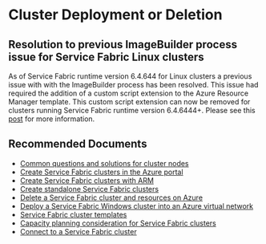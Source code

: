 <properties
	pageTitle="cluster/deploymentordeletion"
	description="cluster/deploymentordeletion"
	service="microsoft.servicefabric"
	resource="clusters"
	authors="ChiragPavecha"
	ms.author="chiragpa"
	displayOrder=""
	selfHelpType="generic"
	supportTopicIds="32608945"
	resourceTags=""
	productPesIds="15842"
	cloudEnvironments="public"
	articleId="a5eaf9ea-059a-45b1-b685-bc78706cf440"
/>

# Cluster Deployment or Deletion

## **Resolution to previous ImageBuilder process issue for Service Fabric Linux clusters**
As of Service Fabric runtime version 6.4.644 for Linux clusters a previous issue with with the ImageBuilder process has been resolved. This issue had required the addition of a custom script extension to the Azure Resource Manager template. This custom script extension can now be removed for clusters running Service Fabric runtime version 6.4.6444+. Please see this [post](https://blogs.msdn.microsoft.com/azureservicefabric/2019/04/17/resolution-to-previous-imagebuilder-process-issue-for-service-fabric-linux-clusters/) for more information.

## **Recommended Documents**

* [Common questions and solutions for cluster nodes](https://github.com/Azure/Service-Fabric-Troubleshooting-Guides/tree/master/Cluster#nodes)<br>
* [Create Service Fabric clusters in the Azure portal](https://docs.microsoft.com/azure/service-fabric/service-fabric-cluster-creation-via-portal)<br>
* [Create Service Fabric clusters with ARM](https://docs.microsoft.com/azure/service-fabric/service-fabric-cluster-creation-via-arm)<br>
* [Create standalone Service Fabric clusters](https://docs.microsoft.com/azure/service-fabric/service-fabric-cluster-creation-for-windows-server)<br>
* [Delete a Service Fabric cluster and resources on Azure](https://docs.microsoft.com/azure/service-fabric/service-fabric-cluster-delete)<br>
* [Deploy a Service Fabric Windows cluster into an Azure virtual network](https://docs.microsoft.com/azure/service-fabric/service-fabric-tutorial-create-vnet-and-windows-cluster)<br>
* [Service Fabric cluster templates](https://github.com/Azure-Samples/service-fabric-cluster-templates)<br>
* [Capacity planning consideration for Service Fabric clusters](https://docs.microsoft.com/azure/service-fabric/service-fabric-cluster-capacity)<br>
* [Connect to a Service Fabric cluster](https://docs.microsoft.com/azure/service-fabric/service-fabric-connect-to-secure-cluster)<br>
